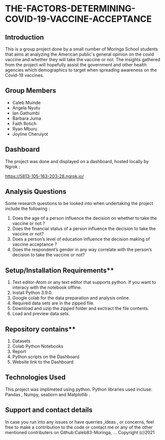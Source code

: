 # THE-FACTORS-DETERMINING-COVID-19-VACCINE-ACCEPTANCE

## Introduction
This is a group project done by a small number of Moringa School students that aims at analyzing the American public's general opinion on the covid vaccine and whether they will take the vaccine or not. The insights gathered from the project will hopefully assist the government and other health agencies which demographics to target when spreading awareness on the Covid-19 vaccines.

## Group Members
- Caleb Muinde
- Angela Nyutu
- Ian Gathumbi
- Barbara Juma
- Faith Rotich
- Ryan Mburu 
- Joyline Cheruiyot

## Dashboard
The project was done and displayed on a dashboard, hosted locally by Ngrok : 

https://5813-105-163-203-28.ngrok.io/

## Analysis Questions

Some research questions to be looked into when undertaking the project include the following : 

1. Does the age of a person influence the decision on whether to take the vaccine or not ?
2. Does the financial status of a person influence the decision to take the vaccine or not?
3. Does a person’s level of education influence the decision making of vaccine acceptance ?
4. Does the respondent’s gender in any way correlate with the person’s decision to take the vaccine or not?

## Setup/Installation Requirements**

1. Text editor-Atom or any text editor that supports python. If you want to interacy with the notebook offline.
2. Install Python 3.9.0.
3. Google colab for the data preparation and analysis online.
4. Required data sets are in the zipped file.
5. Download and uzip the zipped folder and exctract the file contents.
6. Load and preview data sets.

## Repository contains**

1. Datasets
2. Colab Python Notebooks
3. Report
4. Python scripts on the Dashboard
5. Website link to the Dashboard

## Technologies Used

This project was implimeted using python. Python libraries used incluse: Pandas , Numpy, seaborn and Matplotlib .

## Support and contact details

In case you run into any issues or have querries ,ideas , or concerns, feel free to make a contribution to the code or contact me or any of the other mentioned contributers on Github:Caleb83-Moringa, ... Copyright (c)2021

